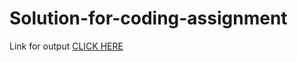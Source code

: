 # Solution-for-coding-assignment

Link for output 
<a href="https://www.coursera.org/programs/g-l-bajaj-institute-of-technology-and-management-on-coursera-zh8if">CLICK HERE</a>

